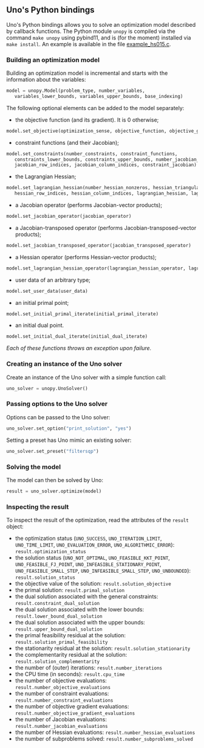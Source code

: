 ## Uno's Python bindings

Uno's Python bindings allows you to solve an optimization model described by callback functions.
The Python module `unopy` is compiled via the command `make unopy` using pybind11, and is (for the moment) installed via `make install`.
An example is available in the file [example_hs015.c](example/example_hs015.py).

### Building an optimization model

Building an optimization model is incremental and starts with the information about the variables:

```python
model = unopy.Model(problem_type, number_variables,
   variables_lower_bounds, variables_upper_bounds, base_indexing)
```

The following optional elements can be added to the model separately:
- the objective function (and its gradient). It is 0 otherwise;
```python
model.set_objective(optimization_sense, objective_function, objective_gradient)
```
- constraint functions (and their Jacobian);
```python
model.set_constraints(number_constraints, constraint_functions,
   constraints_lower_bounds, constraints_upper_bounds, number_jacobian_nonzeros,
   jacobian_row_indices, jacobian_column_indices, constraint_jacobian)
```
- the Lagrangian Hessian;
```python
model.set_lagrangian_hessian(number_hessian_nonzeros, hessian_triangular_part, 
   hessian_row_indices, hessian_column_indices, lagrangian_hessian, lagrangian_sign_convention)
```
- a Jacobian operator (performs Jacobian-vector products);
```python
model.set_jacobian_operator(jacobian_operator)
```
- a Jacobian-transposed operator (performs Jacobian-transposed-vector products);
```python
model.set_jacobian_transposed_operator(jacobian_transposed_operator)
```
- a Hessian operator (performs Hessian-vector products);
```python
model.set_lagrangian_hessian_operator(lagrangian_hessian_operator, lagrangian_sign_convention)
```
- user data of an arbitrary type;
```python
model.set_user_data(user_data)
```
- an initial primal point;
```python
model.set_initial_primal_iterate(initial_primal_iterate)
```
- an initial dual point.
```python
model.set_initial_dual_iterate(initial_dual_iterate)
```

*Each of these functions throws an exception upon failure.*

### Creating an instance of the Uno solver

Create an instance of the Uno solver with a simple function call:
```python
uno_solver = unopy.UnoSolver()
```

### Passing options to the Uno solver

Options can be passed to the Uno solver:
```python
uno_solver.set_option("print_solution", "yes")
```

Setting a preset has Uno mimic an existing solver:
```python
uno_solver.set_preset("filtersqp")
```

### Solving the model

The model can then be solved by Uno:
```python
result = uno_solver.optimize(model)
```

### Inspecting the result

To inspect the result of the optimization, read the attributes of the `result` object:
- the optimization status (`UNO_SUCCESS`, `UNO_ITERATION_LIMIT`, `UNO_TIME_LIMIT`, `UNO_EVALUATION_ERROR`, `UNO_ALGORITHMIC_ERROR`): `result.optimization_status`
- the solution status (`UNO_NOT_OPTIMAL`, `UNO_FEASIBLE_KKT_POINT`, `UNO_FEASIBLE_FJ_POINT`, `UNO_INFEASIBLE_STATIONARY_POINT`, `UNO_FEASIBLE_SMALL_STEP`, `UNO_INFEASIBLE_SMALL_STEP`, `UNO_UNBOUNDED`): `result.solution_status`
- the objective value of the solution: `result.solution_objective`
- the primal solution: `result.primal_solution`
- the dual solution associated with the general constraints: `result.constraint_dual_solution`
- the dual solution associated with the lower bounds: `result.lower_bound_dual_solution`
- the dual solution associated with the upper bounds: `result.upper_bound_dual_solution`
- the primal feasibility residual at the solution: `result.solution_primal_feasibility`
- the stationarity residual at the solution: `result.solution_stationarity`
- the complementarity residual at the solution: `result.solution_complementarity`
- the number of (outer) iterations: `result.number_iterations`
- the CPU time (in seconds): `result.cpu_time`
- the number of objective evaluations: `result.number_objective_evaluations`
- the number of constraint evaluations: `result.number_constraint_evaluations`
- the number of objective gradient evaluations: `result.number_objective_gradient_evaluations`
- the number of Jacobian evaluations: `result.number_jacobian_evaluations`
- the number of Hessian evaluations: `result.number_hessian_evaluations`
- the number of subproblems solved: `result.number_subproblems_solved`
